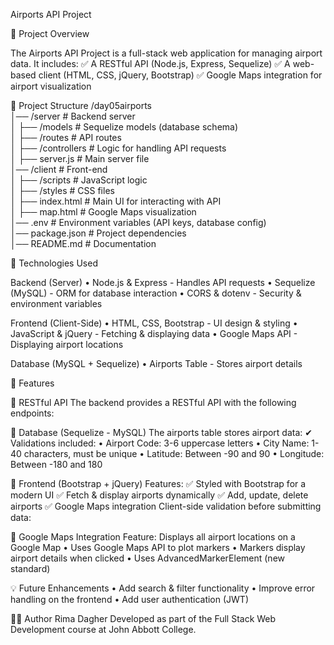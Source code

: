 Airports API Project

📌 Project Overview

The Airports API Project is a full-stack web application for managing airport data. It includes:
✅ A RESTful API (Node.js, Express, Sequelize)
✅ A web-based client (HTML, CSS, jQuery, Bootstrap)
✅ Google Maps integration for airport visualization

📂 Project Structure
/day05airports  
│── /server # Backend server  
│ ├── /models # Sequelize models (database schema)  
│ ├── /routes # API routes  
│ ├── /controllers # Logic for handling API requests  
│ ├── server.js # Main server file  
│── /client # Front-end  
│ ├── /scripts # JavaScript logic  
│ ├── /styles # CSS files  
│ ├── index.html # Main UI for interacting with API  
│ ├── map.html # Google Maps visualization  
│── .env # Environment variables (API keys, database config)  
│── package.json # Project dependencies  
│── README.md # Documentation

🚀 Technologies Used

Backend (Server)
• Node.js & Express - Handles API requests
• Sequelize (MySQL) - ORM for database interaction
• CORS & dotenv - Security & environment variables

Frontend (Client-Side)
• HTML, CSS, Bootstrap - UI design & styling
• JavaScript & jQuery - Fetching & displaying data
• Google Maps API - Displaying airport locations

Database (MySQL + Sequelize)
• Airports Table - Stores airport details

📌 Features

🔹 RESTful API
The backend provides a RESTful API with the following endpoints:

🔹 Database (Sequelize - MySQL)
The airports table stores airport data:
✔ Validations included:
• Airport Code: 3-6 uppercase letters
• City Name: 1-40 characters, must be unique
• Latitude: Between -90 and 90
• Longitude: Between -180 and 180

🔹 Frontend (Bootstrap + jQuery)
Features:
✅ Styled with Bootstrap for a modern UI
✅ Fetch & display airports dynamically
✅ Add, update, delete airports
✅ Google Maps integration
Client-side validation before submitting data:

🔹 Google Maps Integration
Feature: Displays all airport locations on a Google Map
• Uses Google Maps API to plot markers
• Markers display airport details when clicked
• Uses AdvancedMarkerElement (new standard)

💡 Future Enhancements
• Add search & filter functionality
• Improve error handling on the frontend
• Add user authentication (JWT)

👨‍💻 Author
Rima Dagher
Developed as part of the Full Stack Web Development course at John Abbott College.
